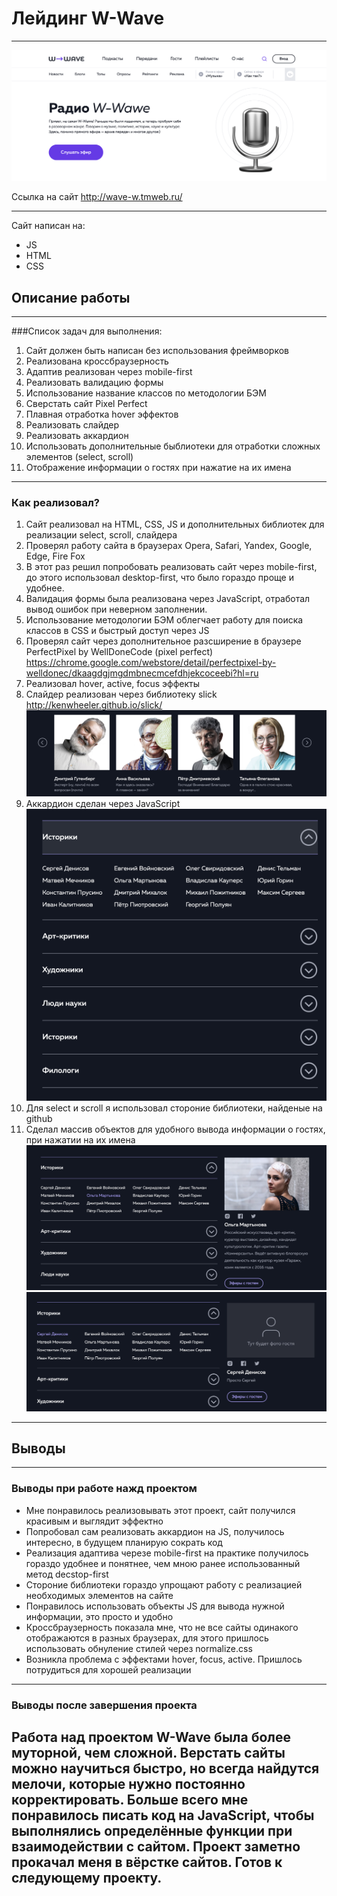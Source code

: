 # Лейдинг W-Wave

---

![Главная страница сайта](./img/readme/1.png)

Ссылка на сайт http://wave-w.tmweb.ru/

---

Сайт написан на:
* JS
* HTML
* CSS

## Описание работы

---

###Список задач для выполнения:


1. Сайт должен быть написан без использования фреймворков
2. Реализована кроссбраузерность
3. Адаптив реализован через mobile-first
4. Реализовать валидацию формы
5. Использование название классов по методологии БЭМ
6. Сверстать сайт Pixel Perfect
7. Плавная отработка hover эффектов
8. Реализовать слайдер
9. Реализовать аккардион
10. Использовать дополнительные быблиотеки для отработки сложных элементов (select, scroll)
11. Отображение информации о гостях при нажатие на их имена
---
### Как реализовал?
1. Сайт реализовал на HTML, CSS, JS и дополнительных библиотек для реализации
select, scroll, слайдера
2. Проверял работу сайта в браузерах Opera, Safari, Yandex, Google, Edge, Fire Fox
3. В этот раз решил попробовать реализовать сайт через mobile-first, до этого использовал desktop-first,
что было гораздо проще и удобнее.
4. Валидация формы была реализована через JavaScript, отработал вывод ошибок 
при неверном заполнении.
5. Использование методологии БЭМ облегчает работу для поиска классов в CSS и быстрый 
доступ через JS
6. Проверял сайт через дополнительное разсширение в браузере PerfectPixel by WellDoneCode (pixel perfect)
https://chrome.google.com/webstore/detail/perfectpixel-by-welldonec/dkaagdgjmgdmbnecmcefdhjekcoceebi?hl=ru
7. Реализовал hover, active, focus эффекты
8. Слайдер реализован через библиотеку slick http://kenwheeler.github.io/slick/
   ![Главная страница сайта](./img/readme/3.png)
9. Аккардион сделан через JavaScript
   ![Главная страница сайта](./img/readme/4.png)
10. Для select и scroll я использовал стороние библиотеки, найденые на github
11. Сделал массив объектов для удобного вывода информации о гостях, при нажатии на их имена
    ![Главная страница сайта](./img/readme/5.png)
    ![Главная страница сайта](./img/readme/6.png)

---
## Выводы

---
### Выводы при работе нажд проектом 

* Мне понравилось реализовывать этот проект, сайт получился красивым и выглядит эффектно
* Попробовал сам реализовать аккардион на JS, получилось интересно, в будущем планирую сократь код
* Реализация адаптива черезе mobile-first на практике получилось гораздо удобнее и понятнее,
чем  мною ранее использованный метод decstop-first
* Стороние библиотеки гораздо упрощают работу с реализацией необходимых элементов на сайте
* Понравилось использовать объекты JS для вывода нужной информации, это просто и удобно
* Кроссбраузерность показала мне, что не все сайты одинакого отображаются в разных браузерах,
для этого пришлось использовать обнуление стилей через normalize.css
* Возникла проблема с эффектами hover, focus, active. Пришлось потрудиться для хорошей реализации

---
### Выводы после завершения проекта
Работа над проектом W-Wave была более муторной, чем сложной. Верстать сайты можно научиться быстро,
но всегда найдутся мелочи, которые нужно постоянно корректировать. Больше всего мне понравилось 
писать код на JavaScript, чтобы выполнялись определённые функции при взаимодействии с сайтом.
Проект заметно прокачал меня в вёрстке сайтов. Готов к следующему проекту.
---



